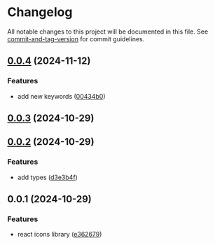 # Changelog

All notable changes to this project will be documented in this file. See [commit-and-tag-version](https://github.com/absolute-version/commit-and-tag-version) for commit guidelines.

## [0.0.4](https://github.com/thewolmer/jamicons/compare/v0.0.10...v0.0.4) (2024-11-12)


### Features

* add new keywords ([00434b0](https://github.com/thewolmer/jamicons/commit/00434b0df3af04922cc35b69eecb663e762fa658))

## [0.0.3](https://github.com/thewolmer/jamicons/compare/v0.0.2...v0.0.3) (2024-10-29)

## [0.0.2](https://github.com/thewolmer/jamicons/compare/v0.0.1...v0.0.2) (2024-10-29)


### Features

* add types ([d3e3b4f](https://github.com/thewolmer/jamicons/commit/d3e3b4f5981f7f2a559f39820b7f05e73818c941))

## 0.0.1 (2024-10-29)


### Features

* react icons library ([e362679](https://github.com/thewolmer/jamicons/commit/e362679dddc96efa0c8133863c849086f68ff015))
